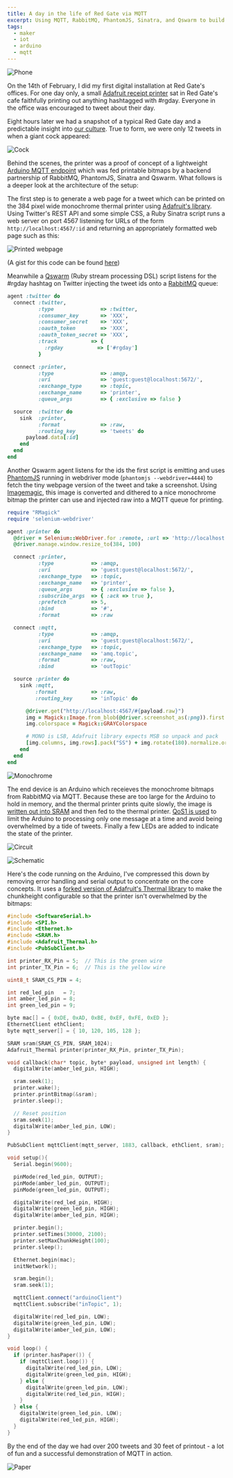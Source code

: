 ```yaml
---
title: A day in the life of Red Gate via MQTT
excerpt: Using MQTT, RabbitMQ, PhantomJS, Sinatra, and Qswarm to build a tweet printing installation
tags:
  - maker
  - iot
  - arduino
  - mqtt
---
```


![Phone](/assets/images/thermal-printer-phone.jpg)

On the 14th of February, I did my first digital installation at Red Gate's
offices. For one day only, a small [Adafruit receipt
printer](http://www.adafruit.com/products/597) sat in Red Gate's
cafe faithfully printing out anything hashtagged with #rgday.
Everyone in the office was encouraged to tweet about their day.

Eight hours later we had a snapshot of a typical Red Gate day and a
predictable insight into [our 
culture](http://www.red-gate.com/our-company/careers/book-of-red-gate). True to form, we were only 12 tweets in
when a giant cock appeared:

![Cock](/assets/images/thermal-printer-cock.jpg)

Behind the scenes, the printer was a proof of concept of a lightweight [Arduino MQTT endpoint](https://github.com/knolleary/pubsubclient/) which was
fed printable bitmaps by a backend partnership of RabbitMQ, PhantomJS, Sinatra and Qswarm. What
follows is a deeper look at the architecture of the setup:

The first step is to generate a web page for a tweet which can be
printed on the 384 pixel wide monochrome thermal printer using [Adafruit's library](https://github.com/adafruit/Adafruit-Thermal-Printer-Library). Using Twitter's REST API and some simple CSS,
a Ruby Sinatra script runs a web server on port 4567
listening for URLs of the form `http://localhost:4567/:id` and returning
an appropriately formatted web page such as this:

![Printed webpage](/assets/images/thermal-printer-webpage.png)

(A gist for this code can be found
[here](https://gist.github.com/ennui2342/9743803))

Meanwhile a [Qswarm](http://ecafe.org/blog/2013/12/13/stream-processing-in-ruby.html) (Ruby stream processing DSL) script listens for the #rgday hashtag on Twitter
injecting the tweet ids onto a [RabbitMQ](http://www.rabbitmq.com) queue:

```ruby
agent :twitter do
  connect :twitter,
          :type               => :twitter,
          :consumer_key       => 'XXX',
          :consumer_secret    => 'XXX',
          :oauth_token        => 'XXX',
          :oauth_token_secret => 'XXX',
          :track           => {
            :rgday           => ['#rgday']
          }

  connect :printer,
          :type               => :amqp,
          :uri                => 'guest:guest@localhost:5672/',
          :exchange_type      => :topic,
          :exchange_name      => 'printer',
          :queue_args         => { :exclusive => false }

  source  :twitter do
    sink  :printer,
          :format             => :raw,
          :routing_key        => 'tweets' do
      payload.data[:id]
    end
  end
end
```

Another Qswarm agent listens for the ids the first script is emitting and uses [PhantomJS](http://phantomjs.org)
running in webdriver mode (`phantomjs --webdriver=4444`) to fetch the
tiny webpage version of the tweet and take a screenshot.
Using [Imagemagic](http://www.imagemagick.org), this image is converted and dithered to a nice
monochrome bitmap the printer can use and injected raw into a MQTT queue for printing.

```ruby
require "RMagick"
require 'selenium-webdriver'

agent :printer do
  @driver = Selenium::WebDriver.for :remote, :url => 'http://localhost:4444'
  @driver.manage.window.resize_to(384, 100)

  connect :printer,
          :type            => :amqp,
          :uri             => 'guest:guest@localhost:5672/',
          :exchange_type   => :topic,
          :exchange_name   => 'printer',
          :queue_args      => { :exclusive => false },
          :subscribe_args  => { :ack => true },
          :prefetch        => 5,
          :bind            => '#',
          :format          => :raw

  connect :mqtt,
          :type            => :amqp,
          :uri             => 'guest:guest@localhost:5672/',
          :exchange_type   => :topic,
          :exchange_name   => 'amq.topic',
          :format          => :raw,
          :bind            => 'outTopic'

  source :printer do
    sink :mqtt,
         :format           => :raw,
         :routing_key      => 'inTopic' do

      @driver.get("http://localhost:4567/#{payload.raw}")
      img = Magick::Image.from_blob(@driver.screenshot_as(:png)).first
      img.colorspace = Magick::GRAYColorspace

      # MONO is LSB, Adafruit library expects MSB so unpack and pack
      [img.columns, img.rows].pack("SS") + img.rotate(180).normalize.ordered_dither('h4x4a').to_blob { self.format = 'MONO' }.unpack('b*').pack('B*')
    end
  end
end
```

![Monochrome](/assets/images/thermal-printer-cake.jpg)

The end device is an Arduino which receieves the monochrome bitmaps
from RabbitMQ via MQTT. Because these are
too large for the Arduino to hold in memory, and the thermal printer
prints quite slowly, the image is [written out into SRAM](http://ecafe.org/blog/2014/01/29/stream-support-for-arduino-mqtt-library.html) and then fed to
the thermal printer. [QoS1 is
used](http://ecafe.org/blog/2014/01/06/qos1-added-to-the-arduino-mqtt-library.html) to limit the Arduino to processing
only one message at a time and avoid being overwhelmed by a tide of
tweets. Finally a few LEDs are added to indicate the state of the
printer.

![Circuit](/assets/images/thermal-printer-breadboard.jpg)

![Schematic](/assets/images/thermal-printer-schematic.jpg)

Here's the code running on the Arduino, I've compressed this down by
removing error handling and serial output to concentrate on the core
concepts. It uses a [forked version of Adafruit's Thermal library](https://github.com/ennui2342/Adafruit-Thermal-Printer-Library) to make
the chunkheight configurable so that the printer isn't overwhelmed by
the bitmaps:

```c++
#include <SoftwareSerial.h>
#include <SPI.h>
#include <Ethernet.h>
#include <SRAM.h>
#include <Adafruit_Thermal.h>
#include <PubSubClient.h>

int printer_RX_Pin = 5;  // This is the green wire
int printer_TX_Pin = 6;  // This is the yellow wire

uint8_t SRAM_CS_PIN = 4;

int red_led_pin   = 7;
int amber_led_pin = 8;
int green_led_pin = 9;

byte mac[] = { 0xDE, 0xAD, 0xBE, 0xEF, 0xFE, 0xED };
EthernetClient ethClient;
byte mqtt_server[] = { 10, 120, 105, 128 };

SRAM sram(SRAM_CS_PIN, SRAM_1024);
Adafruit_Thermal printer(printer_RX_Pin, printer_TX_Pin);

void callback(char* topic, byte* payload, unsigned int length) {
  digitalWrite(amber_led_pin, HIGH);

  sram.seek(1);
  printer.wake();
  printer.printBitmap(&sram);
  printer.sleep();

  // Reset position
  sram.seek(1);
  digitalWrite(amber_led_pin, LOW);
}

PubSubClient mqttClient(mqtt_server, 1883, callback, ethClient, sram);

void setup(){
  Serial.begin(9600);

  pinMode(red_led_pin, OUTPUT);
  pinMode(amber_led_pin, OUTPUT);
  pinMode(green_led_pin, OUTPUT);

  digitalWrite(red_led_pin, HIGH);
  digitalWrite(green_led_pin, HIGH);
  digitalWrite(amber_led_pin, HIGH);

  printer.begin();
  printer.setTimes(30000, 2100);
  printer.setMaxChunkHeight(100);
  printer.sleep();

  Ethernet.begin(mac);
  initNetwork();

  sram.begin();
  sram.seek(1);

  mqttClient.connect("arduinoClient")
  mqttClient.subscribe("inTopic", 1);

  digitalWrite(red_led_pin, LOW);
  digitalWrite(green_led_pin, LOW);
  digitalWrite(amber_led_pin, LOW);
}

void loop() {
  if (printer.hasPaper()) {
    if (mqttClient.loop()) {
      digitalWrite(red_led_pin, LOW);
      digitalWrite(green_led_pin, HIGH);
    } else {
      digitalWrite(green_led_pin, LOW);
      digitalWrite(red_led_pin, HIGH);
    }
  } else {
    digitalWrite(green_led_pin, LOW);
    digitalWrite(red_led_pin, HIGH);
  }
}
```

By the end of the day we had over 200 tweets and 30 feet of printout - a
lot of fun and a successful demonstration of MQTT in action.

![Paper](/assets/images/thermal-printer-paper.jpg)
